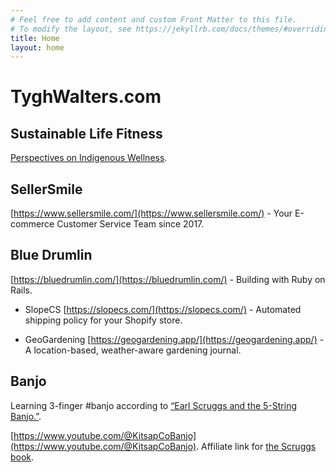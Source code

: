 ```yaml
---
# Feel free to add content and custom Front Matter to this file.
# To modify the layout, see https://jekyllrb.com/docs/themes/#overriding-theme-defaults
title: Home
layout: home
---
```


# TyghWalters.com

## Sustainable Life Fitness
[Perspectives on Indigenous Wellness](https://tyghwalters.com/sustainable-life-fitness/).

## SellerSmile
[https://www.sellersmile.com/](https://www.sellersmile.com/) - Your E-commerce Customer Service Team since 2017.

## Blue Drumlin
[https://bluedrumlin.com/](https://bluedrumlin.com/) - Building with Ruby on Rails.

* SlopeCS
[https://slopecs.com/](https://slopecs.com/) - Automated shipping policy for your Shopify store.

* GeoGardening 
[https://geogardening.app/](https://geogardening.app/) - A location-based, weather-aware gardening journal.

## Banjo
Learning 3-finger #banjo according to [“Earl Scruggs and the 5-String Banjo.”](amzn.to/3sSnnm7).

[https://www.youtube.com/@KitsapCoBanjo](https://www.youtube.com/@KitsapCoBanjo). Affiliate link for [the Scruggs book](amzn.to/3sSnnm7).


